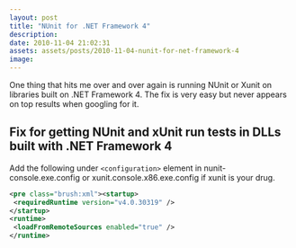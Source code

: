 ```yaml
---
layout: post
title: "NUnit for .NET Framework 4"
description:
date: 2010-11-04 21:02:31
assets: assets/posts/2010-11-04-nunit-for-net-framework-4
image: 
---
```


One thing that hits me over and over again is running NUnit or Xunit on libraries built on .NET Framework 4. The fix is very easy but never appears on top results when googling for it.

## Fix for getting NUnit and xUnit run tests in DLLs built with .NET Framework 4

Add the following under `<configuration>` element in nunit-console.exe.config or xunit.console.x86.exe.config if xunit is your drug.

```xml
<pre class="brush:xml"><startup>
 <requiredRuntime version="v4.0.30319" />
</startup>
<runtime>
 <loadFromRemoteSources enabled="true" />
</runtime>
```
